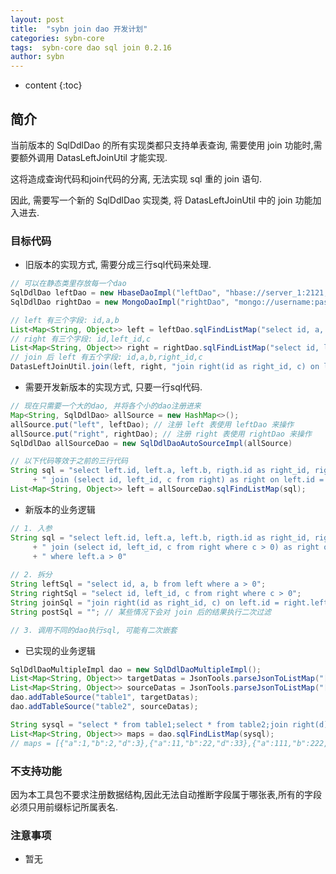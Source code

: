 ```yaml
---
layout: post
title:  "sybn join dao 开发计划"
categories: sybn-core
tags:  sybn-core dao sql join 0.2.16
author: sybn
---
```


* content
{:toc}

## 简介

当前版本的 SqlDdlDao 的所有实现类都只支持单表查询, 需要使用 join 功能时,需要额外调用 DatasLeftJoinUtil 才能实现.

这将造成查询代码和join代码的分离, 无法实现 sql 重的 join 语句.

因此, 需要写一个新的 SqlDdlDao 实现类, 将 DatasLeftJoinUtil 中的 join 功能加入进去.







### 目标代码

* 旧版本的实现方式, 需要分成三行sql代码来处理.

```java
// 可以在静态类里存放每一个dao
SqlDdlDao leftDao = new HbaseDaoImpl("leftDao", "hbase://server_1:2121,server_2:2121/");
SqlDdlDao rightDao = new MongoDaoImpl("rightDao", "mongo://username:password@127.0.0.1:27017");

// left 有三个字段: id,a,b
List<Map<String, Object>> left = leftDao.sqlFindListMap("select id, a, b from left where a > 0");
// right 有三个字段: id,left_id,c
List<Map<String, Object>> right = rightDao.sqlFindListMap("select id, left_id, c from right where c > 0");
// join 后 left 有五个字段: id,a,b,right_id,c
DatasLeftJoinUtil.join(left, right, "join right(id as right_id, c) on left.id = right.left_id");
```

* 需要开发新版本的实现方式, 只要一行sql代码.

```java
// 现在只需要一个大的dao, 并将各个小的dao注册进来
Map<String, SqlDdlDao> allSource = new HashMap<>();
allSource.put("left", leftDao); // 注册 left 表使用 leftDao 来操作
allSource.put("right", rightDao); // 注册 right 表使用 rightDao 来操作
SqlDdlDao allSourceDao = new SqlDdlDaoAutoSourceImpl(allSource)

// 以下代码等效于之前的三行代码
String sql = "select left.id, left.a, left.b, rigth.id as right_id, right.c from left as left"
	 + " join (select id, left_id, c from right) as right on left.id = right.left_id";
List<Map<String, Object>> left = allSourceDao.sqlFindListMap(sql);
```

* 新版本的业务逻辑

```java
// 1. 入参
String sql = "select left.id, left.a, left.b, rigth.id as right_id, right.c from left as left"
	 + " join (select id, left_id, c from right where c > 0) as right on left.id = right.left_id"
	 + " where left.a > 0"
	 
// 2. 拆分
String leftSql = "select id, a, b from left where a > 0";
String rightSql = "select id, left_id, c from right where c > 0";
String joinSql = "join right(id as right_id, c) on left.id = right.left_id";
String postSql = ""; // 某些情况下会对 join 后的结果执行二次过滤

// 3. 调用不同的dao执行sql, 可能有二次嵌套

```

* 已实现的业务逻辑

```java
SqlDdlDaoMultipleImpl dao = new SqlDdlDaoMultipleImpl();
List<Map<String, Object>> targetDatas = JsonTools.parseJsonToListMap("[{a:1,b:2},{a:11,b:22},{a:111,b:222}]");
List<Map<String, Object>> sourceDatas = JsonTools.parseJsonToListMap("[{c:1,d:3},{c:11,d:33},{c:111,d:333}]");
dao.addTableSource("table1", targetDatas);
dao.addTableSource("table2", sourceDatas);

String sysql = "select * from table1;select * from table2;join right(d) on a = c";
List<Map<String, Object>> maps = dao.sqlFindListMap(sysql);
// maps = [{"a":1,"b":2,"d":3},{"a":11,"b":22,"d":33},{"a":111,"b":222,"d":333}]
```

### 不支持功能

因为本工具包不要求注册数据结构,因此无法自动推断字段属于哪张表,所有的字段必须只用前缀标记所属表名.


### 注意事项 

* 暂无


